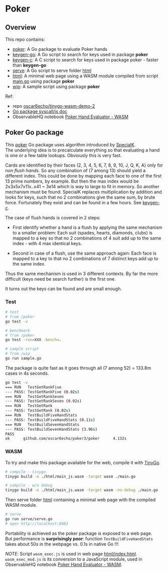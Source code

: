 # Poker

## Overview

This repo contains:

- [poker](./poker): A Go package to evaluate Poker hands
- [keygen-go](./keygen-go): A Go script to search for keys used in package **poker**
- [keygen-c](./keygen-c): A C script to search for keys used in package poker - faster than **keygen-go**
- [serve](./serve): A Go script to serve folder [html](./html)
- [html](./html): A minimal web page using a WASM module compiled from script [main.go](./main.go) using package **poker**
- [wip](./wip): A sample script using package **poker**

Ref:

- repo [oscar6echo/tinygo-wasm-demo-2](https://github.com/oscar6echo/tinygo-wasm-demo-2)
- [Go package syscall/js doc](https://pkg.go.dev/syscall/js)
- ObservableHQ notebook [Poker Hand Evaluator - WASM](TBD)

## Poker Go package

This [poker](./poker) Go package uses algorithm introduced by [SpecialK](https://github.com/kennethshackleton/SKPokerEval).  
The underlying idea is to precalculate everything so that evaluating a hand is one or a few table lookups. Obviously this is very fast.

Cards are identified by their faces (2, 3, 4, 5, 6, 7, 8, 9, 10, J, Q, K, A) only for _non flush hands_. So any combination of (7 among 13) should yield a different index. This could be done by mapping each face to one of the first 13 prime numbers, by example. But then the max index would be 2x3x5x7x11x..x41 ~ 3e14 which is way to large to fit in memory. So another mechanism must be found. SpecialK replaces multiplication by addition and looks for keys, such that no 2 combinations give the same sum, by brute force. Fortunately they exist and can be found in a few hours. See [keygen-c](./keygen-c).

The case of flush hands is covered in 2 steps:

- First identify whether a hand is a flush by applying the same mechanism to a smaller problem: Each suit (spades, hearts, diamonds, clubs) is mapped to a key so that no 2 combinations of 4 suit add up to the same index - with 4 max identical keys.

- Second in case of a flush, use the same approach again: Each face is mapped to a key to that no 2 combinations of 7 distinct keys add up to the same index.

Thus the same mechanism is used in 3 different contexts. By far the more difficult (keys need be search further) is the first one.

It turns out the keys can be found and are small enough.

### Test

```bash
# test
# from /poker
go test -v

# benchmark
# from /poker
go test -run=XXX -bench=.

# sample script
# from /wip
go run sample.go
```

The package is quite fast as it goes through all (7 among 52) = 133.8m cases in 4s seconds.

```bash
go test -v
=== RUN   TestGetRankFive
--- PASS: TestGetRankFive (0.02s)
=== RUN   TestGetRankSeven
--- PASS: TestGetRankSeven (0.02s)
=== RUN   TestGetRank
--- PASS: TestGetRank (0.02s)
=== RUN   TestBuildFiveHandStats
--- PASS: TestBuildFiveHandStats (0.11s)
=== RUN   TestBuildSevenHandStats
--- PASS: TestBuildSevenHandStats (3.96s)
PASS
ok      github.com/oscar6echo/poker3/poker      4.132s
```

### WASM

To try and make this package available for the web, compile it with [TinyGo](https://tinygo.org/).

```bash
# compile - tinygo
tinygo build -o ./html/main_js.wasm -target wasm ./main.go

# compile - w/o debug
tinygo build -o ./html/main_js.wasm -target wasm -no-debug ./main.go
```

Then serve folder [html](./html) containing a minimal web page with the compiled WASM module.

```bash
# serve
go run serve/serve.go
# open http://localhost:8083
```

Portability is achieved as the poker package is exposed to a web page.  
But performance is **surprisingly poor**: function `TestBuildFiveHandStats` takes about 50s in the webpage vs. 0.1s in native Go !!!

_NOTE_: Script `wasm_exec.js` is used in web page [html/index.html](./html/index.html). `wasm_exec_mod.js` is its conversion to a JavaScript module, used in ObservableHQ notebook [Poker Hand Evaluator - WASM](TBD).
